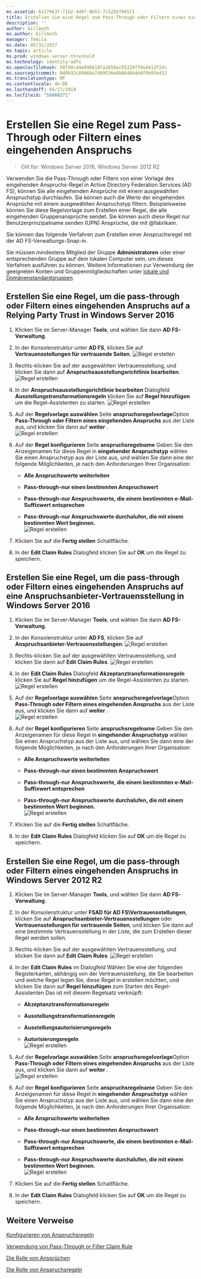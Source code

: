 ```yaml
---
ms.assetid: 6127963f-71b2-4d8f-8b53-7c525bf06521
title: Erstellen Sie eine Regel zum Pass-Through oder Filtern eines eingehenden Anspruchs
description: ''
author: billmath
ms.author: billmath
manager: femila
ms.date: 05/31/2017
ms.topic: article
ms.prod: windows-server-threshold
ms.technology: identity-adfs
ms.openlocfilehash: 50f50cd4e096b107a2b58ac05328ff8ed413f2dc
ms.sourcegitcommit: 0d0b32c8986ba7db9536e0b8648d4ddf9b03e452
ms.translationtype: MT
ms.contentlocale: de-DE
ms.lasthandoff: 04/17/2019
ms.locfileid: "59860271"
---
```

# <a name="create-a-rule-to-pass-through-or-filter-an-incoming-claim"></a>Erstellen Sie eine Regel zum Pass-Through oder Filtern eines eingehenden Anspruchs

>Gilt für: Windows Server 2016, Windows Server 2012 R2

Verwenden Sie die Pass-Through oder Filtern von einer Vorlage des eingehenden Anspruchs-Regel in Active Directory Federation Services \(AD FS\), können Sie alle eingehenden Ansprüche mit einem ausgewählten Anspruchstyp durchlaufen. Sie können auch die Werte der eingehenden Ansprüche mit einem ausgewählten Anspruchstyp filtern. Beispielsweise können Sie diese Regelvorlage zum Erstellen einer Regel, die alle eingehenden Gruppenansprüche sendet. Sie können auch diese Regel nur Benutzerprinzipalname senden \(UPN\) Ansprüche, die mit @fabrikam.  
  
Sie können das folgende Verfahren zum Erstellen einer Anspruchsregel mit der AD FS-Verwaltungs-Snap\-in.  
  
Sie müssen mindestens Mitglied der Gruppe **Administratoren** oder einer entsprechenden Gruppe auf dem lokalen Computer sein, um dieses Verfahren ausführen zu können.  Weitere Informationen zur Verwendung der geeigneten Konten und Gruppenmitgliedschaften unter [lokale und Domänenstandardgruppen](https://go.microsoft.com/fwlink/?LinkId=83477).   

## <a name="to-create-a-rule-to-pass-through-or-filter-an-incoming-claim-on-a-relying-party-trust-in-windows-server-2016"></a>Erstellen Sie eine Regel, um die pass-through oder Filtern eines eingehenden Anspruchs auf a Relying Party Trust in Windows Server 2016 

1.  Klicken Sie im Server-Manager **Tools**, und wählen Sie dann **AD FS-Verwaltung**.  
  
2.  In der Konsolenstruktur unter **AD FS**, klicken Sie auf **Vertrauensstellungen für vertrauende Seiten**. 
![Regel erstellen](media/Create-a-Rule-to-Pass-Through-or-Filter-an-Incoming-Claim/claimrule9.PNG)  
  
3.  Rechts\-klicken Sie auf der ausgewählten Vertrauensstellung, und klicken Sie dann auf **Anspruchsausstellungsrichtlinie bearbeiten**.
![Regel erstellen](media/Create-a-Rule-to-Pass-Through-or-Filter-an-Incoming-Claim/claimrule10.PNG)   
  
4.  In der **Anspruchsausstellungsrichtlinie bearbeiten** Dialogfeld **Ausstellungstransformationsregeln** klicken Sie auf **Regel hinzufügen** um die Regel-Assistenten zu starten. 
![Regel erstellen](media/Create-a-Rule-to-Pass-Through-or-Filter-an-Incoming-Claim/claimrule11.PNG)    

5.  Auf der **Regelvorlage auswählen** Seite **anspruchsregelvorlage**Option **Pass-Through oder Filtern eines eingehenden Anspruchs** aus der Liste aus, und klicken Sie dann auf **weiter** .  
![Regel erstellen](media/Create-a-Rule-to-Pass-Through-or-Filter-an-Incoming-Claim/claimrule4.PNG)    

6.  Auf der **Regel konfigurieren** Seite **anspruchsregelname** Geben Sie den Anzeigenamen für diese Regel in **eingehender Anspruchstyp** wählen Sie einen Anspruchstyp aus der Liste aus, und wählen Sie dann eine der folgende Möglichkeiten, je nach den Anforderungen Ihrer Organisation:  
  
    -   **Alle Anspruchswerte weiterleiten**  
  
    -   **Pass-through-nur einen bestimmten Anspruchswert**  
  
    -   **Pass-through-nur Anspruchswerte, die einem bestimmten e-Mail-Suffixwert entsprechen**  
  
    -   **Pass-through-nur Anspruchswerte durchalufen, die mit einem bestimmten Wert beginnen.**  
![Regel erstellen](media/Create-a-Rule-to-Pass-Through-or-Filter-an-Incoming-Claim/claimrule5.PNG)    

7.  Klicken Sie auf die **Fertig stellen** Schaltfläche.  
  
8.  In der **Edit Claim Rules** Dialogfeld klicken Sie auf **OK** um die Regel zu speichern.
  
## <a name="to-create-a-rule-to-pass-through-or-filter-an-incoming-claim-on-a-claims-provider-trust-in-windows-server-2016"></a>Erstellen Sie eine Regel, um die pass-through oder Filtern eines eingehenden Anspruchs auf eine Anspruchsanbieter-Vertrauensstellung in Windows Server 2016 
  
1.  Klicken Sie im Server-Manager **Tools**, und wählen Sie dann **AD FS-Verwaltung**.  
  
2.  In der Konsolenstruktur unter **AD FS**, klicken Sie auf **Anspruchsanbieter-Vertrauensstellungen**. 
![Regel erstellen](media/Create-a-Rule-to-Pass-Through-or-Filter-an-Incoming-Claim/claimrule1.PNG)  
  
3.  Rechts\-klicken Sie auf der ausgewählten Vertrauensstellung, und klicken Sie dann auf **Edit Claim Rules**.
![Regel erstellen](media/Create-a-Rule-to-Pass-Through-or-Filter-an-Incoming-Claim/claimrule2.PNG)   
  
4.  In der **Edit Claim Rules** Dialogfeld **Akzeptanztransformationsregeln** klicken Sie auf **Regel hinzufügen** um die Regel-Assistenten zu starten.
![Regel erstellen](media/Create-a-Rule-to-Pass-Through-or-Filter-an-Incoming-Claim/claimrule3.PNG)    

5.  Auf der **Regelvorlage auswählen** Seite **anspruchsregelvorlage**Option **Pass-Through oder Filtern eines eingehenden Anspruchs** aus der Liste aus, und klicken Sie dann auf **weiter** .  
![Regel erstellen](media/Create-a-Rule-to-Pass-Through-or-Filter-an-Incoming-Claim/claimrule4.PNG)    

6.  Auf der **Regel konfigurieren** Seite **anspruchsregelname** Geben Sie den Anzeigenamen für diese Regel in **eingehender Anspruchstyp** wählen Sie einen Anspruchstyp aus der Liste aus, und wählen Sie dann eine der folgende Möglichkeiten, je nach den Anforderungen Ihrer Organisation:  
  
    -   **Alle Anspruchswerte weiterleiten**  
  
    -   **Pass-through-nur einen bestimmten Anspruchswert**  
  
    -   **Pass-through-nur Anspruchswerte, die einem bestimmten e-Mail-Suffixwert entsprechen**  
  
    -   **Pass-through-nur Anspruchswerte durchalufen, die mit einem bestimmten Wert beginnen.**  
![Regel erstellen](media/Create-a-Rule-to-Pass-Through-or-Filter-an-Incoming-Claim/claimrule5.PNG)    

7.  Klicken Sie auf die **Fertig stellen** Schaltfläche.  
  
8.  In der **Edit Claim Rules** Dialogfeld klicken Sie auf **OK** um die Regel zu speichern.  

## <a name="to-create-a-rule-to-pass-through-or-filter-an-incoming-claim-in-windows-server-2012-r2"></a>Erstellen Sie eine Regel, um die pass-through oder Filtern eines eingehenden Anspruchs in Windows Server 2012 R2

1.  Klicken Sie im Server-Manager **Tools**, und wählen Sie dann **AD FS-Verwaltung**.  
  
2.  In der Konsolenstruktur unter **FSAD für AD FS\\Vertrauensstellungen**, klicken Sie auf **Anspruchsanbieter-Vertrauensstellungen** oder **Vertrauensstellungen für vertrauende Seiten**, und klicken Sie dann auf eine bestimmte Vertrauensstellung in der Liste, die zum Erstellen dieser Regel werden sollen.  
  
3.  Rechts\-klicken Sie auf der ausgewählten Vertrauensstellung, und klicken Sie dann auf **Edit Claim Rules**.
![Regel erstellen](media/Create-a-Rule-to-Pass-Through-or-Filter-an-Incoming-Claim/claimrule6.PNG)   
  
4.  In der **Edit Claim Rules** im Dialogfeld Wählen Sie eine der folgenden Registerkarten, abhängig von der Vertrauensstellung, die Sie bearbeiten und welche Regel legen Sie, diese Regel in erstellen möchten, und klicken Sie dann auf **Regel hinzufügen** zum Starten des Regel-Assistenten Das ist mit diesem Regelsatz verknüpft:  
  
    -   **Akzeptanztransformationsregeln**  
  
    -   **Ausstellungstransformationsregeln**  
  
    -   **Ausstellungsautorisierungsregeln**  
  
    -   **Autorisierungsregeln**  
![Regel erstellen](media/Create-a-Rule-to-Permit-All-Users/permitall5.PNG)    

5.  Auf der **Regelvorlage auswählen** Seite **anspruchsregelvorlage**Option **Pass-Through oder Filtern eines eingehenden Anspruchs** aus der Liste aus, und klicken Sie dann auf **weiter** .  
![Regel erstellen](media/Create-a-Rule-to-Pass-Through-or-Filter-an-Incoming-Claim/claimrule7.PNG)    

6.  Auf der **Regel konfigurieren** Seite **anspruchsregelname** Geben Sie den Anzeigenamen für diese Regel in **eingehender Anspruchstyp** wählen Sie einen Anspruchstyp aus der Liste aus, und wählen Sie dann eine der folgende Möglichkeiten, je nach den Anforderungen Ihrer Organisation:  
  
    -   **Alle Anspruchswerte weiterleiten**  
  
    -   **Pass-through-nur einen bestimmten Anspruchswert**  
  
    -   **Pass-through-nur Anspruchswerte, die einem bestimmten e-Mail-Suffixwert entsprechen**  
  
    -   **Pass-through-nur Anspruchswerte durchalufen, die mit einem bestimmten Wert beginnen.**  
![Regel erstellen](media/Create-a-Rule-to-Pass-Through-or-Filter-an-Incoming-Claim/claimrule8.PNG)    

7.  Klicken Sie auf die **Fertig stellen** Schaltfläche.  
  
8.  In der **Edit Claim Rules** Dialogfeld klicken Sie auf **OK** um die Regel zu speichern.  



  
## <a name="additional-references"></a>Weitere Verweise  
[Konfigurieren von Anspruchsregeln](Configure-Claim-Rules.md)  
  
[Verwendung von Pass-Through or Filter Claim Rule](../../ad-fs/technical-reference/When-to-Use-a-Pass-Through-or-Filter-Claim-Rule.md)  
  
[Die Rolle von Ansprüchen](../../ad-fs/technical-reference/The-Role-of-Claims.md)  
  
[Die Rolle von Anspruchsregeln](../../ad-fs/technical-reference/The-Role-of-Claim-Rules.md)  
  
